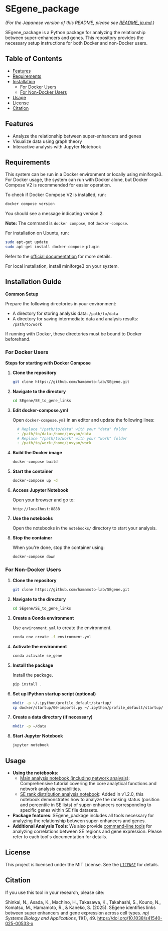 # SEgene_package

*(For the Japanese version of this README, please see [README_ja.md](https://github.com/hamamoto-lab/SEgene/blob/main/SE_to_gene_links/README_ja.md).)*

SEgene_package is a Python package for analyzing the relationship between super-enhancers and genes. This repository provides the necessary setup instructions for both Docker and non-Docker users.

## Table of Contents

- [Features](#features)
- [Requirements](#requirements)
- [Installation](#installation)
  - [For Docker Users](#for-docker-users)
  - [For Non-Docker Users](#for-non-docker-users)
- [Usage](#usage)
- [License](#license)
- [Citation](#Citation)

## Features

- Analyze the relationship between super-enhancers and genes
- Visualize data using graph theory
- Interactive analysis with Jupyter Notebook

## Requirements

This system can be run in a Docker environment or locally using miniforge3.
For Docker usage, the system can run with Docker alone, but Docker Compose V2 is recommended for easier operation.

To check if Docker Compose V2 is installed, run:

```bash
docker compose version
```

You should see a message indicating version 2.

**Note:** The command is `docker compose`, not `docker-compose`.

For installation on Ubuntu, run:

```bash
sudo apt-get update
sudo apt-get install docker-compose-plugin
```

Refer to the [official documentation](https://docs.docker.com/compose/install/linux/) for more details.

For local installation, install miniforge3 on your system.

## Installation Guide

**Common Setup**

Prepare the following directories in your environment:

- A directory for storing analysis data: `/path/to/data`
- A directory for saving intermediate data and analysis results: `/path/to/work`

If running with Docker, these directories must be bound to Docker beforehand.

### For Docker Users

**Steps for starting with Docker Compose**

1. **Clone the repository**

    ```bash
    git clone https://github.com/hamamoto-lab/SEgene.git
    ```

2. **Navigate to the directory**

    ```bash
    cd SEgene/SE_to_gene_links
    ```

3. **Edit docker-compose.yml**

    Open `docker-compose.yml` in an editor and update the following lines:

    ```yaml
      # Replace "/path/to/data" with your "data" folder
      - /path/to/data:/home/jovyan/data
      # Replace "/path/to/work" with your "work" folder
      - /path/to/work:/home/jovyan/work
    ```

4. **Build the Docker image**

    ```bash
    docker-compose build
    ```

5. **Start the container**

    ```bash
    docker-compose up -d
    ```

6. **Access Jupyter Notebook**

    Open your browser and go to:

    ```
    http://localhost:8888
    ```

7. **Use the notebooks**

    Open the notebooks in the `notebooks/` directory to start your analysis.

8. **Stop the container**

    When you're done, stop the container using:

    ```bash
    docker-compose down
    ```

### For Non-Docker Users

1. **Clone the repository**

    ```bash
    git clone https://github.com/hamamoto-lab/SEgene.git
    ```

2. **Navigate to the directory**

    ```bash
    cd SEgene/SE_to_gene_links
    ```

3. **Create a Conda environment**

    Use `environment.yml` to create the environment.

    ```bash
    conda env create -f environment.yml
    ```

4. **Activate the environment**

    ```bash
    conda activate se_gene
    ```

5. **Install the package**

    Install the package.

    ```bash
    pip install .
    ```

6. **Set up IPython startup script (optional)**

    ```bash
    mkdir -p ~/.ipython/profile_default/startup/
    cp docker/startup/00-imports.py ~/.ipython/profile_default/startup/
    ```

7. **Create a data directory (if necessary)**

    ```bash
    mkdir -p ~/data
    ```

8. **Start Jupyter Notebook**

    ```bash
    jupyter notebook
    ```

## Usage

- **Using the notebooks**: 
  - [Main analysis notebook (including network analysis)](https://github.com/hamamoto-lab/SEgene/blob/main/SE_to_gene_links/notebooks/tutorial_book.ipynb): Comprehensive tutorial covering the core analytical functions and network analysis capabilities.
  - [SE rank distribution analysis notebook](https://github.com/hamamoto-lab/SEgene/blob/main/SE_to_gene_links/notebooks/tutorial_book_SE_rank_disribution.ipynb): Added in v1.2.0, this notebook demonstrates how to analyze the ranking status (position and percentile in SE lists) of super-enhancers corresponding to specific genes within SE file datasets.
- **Package features**: SEgene_package includes all tools necessary for analyzing the relationship between super-enhancers and genes.
- **Additional Analysis Tools**: We also provide [command-line tools](https://github.com/hamamoto-lab/SEgene/tree/main/cli_tools) for analyzing correlations between SE regions and gene expression. Please refer to each tool's documentation for details.

## License

This project is licensed under the MIT License. See the [`LICENSE`](https://github.com/hamamoto-lab/SEgene/blob/main/LICENSE) for details.

## Citation

If you use this tool in your research, please cite:

Shinkai, N., Asada, K., Machino, H., Takasawa, K., Takahashi, S., Kouno, N., Komatsu, M., Hamamoto, R., & Kaneko, S. (2025). SEgene identifies links between super enhancers and gene expression across cell types. *npj Systems Biology and Applications*, 11(1), 49. https://doi.org/10.1038/s41540-025-00533-x